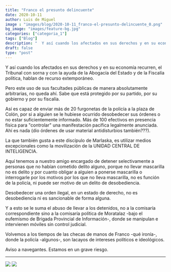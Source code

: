 ```yaml
---
title: "Franco el presunto delincuente"
date: 2020-10-11
author: Luis de Miguel
image : "images/blog/2020-10-11_franco-el-presunto-delincuente_0.png"
bg_image: "images/feature-bg.jpg"
categories: ["categoria_1"]
tags: ["Blog"]
description: "  Y así cuando los afectados en sus derechos y en su economía recurren, el Tribunal con sorna y con ..."
draft: false
type: "post"
---
```

Y así cuando los afectados en sus derechos y en su economía recurren, el Tribunal con sorna y con la ayuda de la Abogacía del Estado y de la Fiscalía política, hablan de recurso extemporáneo.

Pero este uso de sus facultades públicas de manera absolutamente arbitrarias, no queda ahí. Sabe que está protegido por su partido, por su gobierno y por su fiscalía.

Así es capaz de enviar más de 20 furgonetas de la policía a la plaza de Colón, por si a alguien se le hubiese ocurrido desobedecer sus órdenes o no estar suficientemente informado. Más de 100 efectivos en presencia física para "controlar" una manifestación pacífica legalmente anunciada. Ahí es nada (dio órdenes de usar material antidisturbios también???).

La que también gusta a este discípulo de Marlaska, es utilizar medios excepcionales como la movilización de la UNIDAD CENTRAL DE INTELIGENCIA.

Aquí tenemos a nuestro amigo encargado de detener selectivamente a personas que no habían cometido delito alguno, porque no llevar mascarilla no es delito y por cuanto obligar a alguien a ponerse mascarilla o interrogarle por los motivos por los que no lleva mascarilla, no es función de la policía, ni puede ser motivo de un delito de desobediencia. 

Desobedecer una orden ilegal, en un estado de derecho, no es desobediencia ni es sancionable de forma alguna.

Y a esto se le suma el abuso de llevar a los detenidos, no a la comisaría correspondiente sino a la comisaría política de Moratalaz -bajo el eufemismo de Brigada Provincial de Información-, donde se manipulan e intervienen móviles sin control judicial.

Volvemos a los tiempos de las checas de manos de Franco -qué ironía-, donde la policía -algunos-, son lacayos de intereses políticos e ideológicos.

Aviso a navegantes. Estamos en un grave riesgo.



<hr> 
<img src='/images/blog/2020-10-11_franco-el-presunto-delincuente_1.jpg'>
<img src='/images/blog/2020-10-11_franco-el-presunto-delincuente_2.jpg'>



